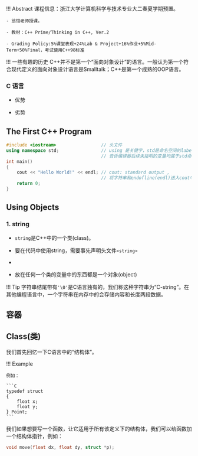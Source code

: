 !!! Abstract
    课程信息：浙江大学计算机科学与技术专业大二春夏学期预置。

    - 翁恺老师授课。

    - 教材：C++ Prime/Thinking in C++, Ver.2

    - Grading Policy:5%课堂表现+24%Lab & Project+16%作业+5%Mid-Term+50%Final，考试使用C++98标准

!!! 一些有趣的历史
    C++并不是第一个“面向对象设计”的语言。一般认为第一个符合现代定义的面向对象设计语言是Smalltalk；C++是第一个成熟的OOP语言。

### C 语言

- 优势
  
  

- 劣势

## The First C++ Program

```cpp
#include <iostream>                 // 头文件
using namespace std;                // using 是关键字，std是命名空间的label，
                                    // 告诉编译器后续未指明的变量均属于std命名空间
int main()
{
    cout << "Hello World!" << endl; // cout: standard output ,
                                    // 将字符串和endofline(endl)送入cout中
    return 0;
}

```

## Using Objects

### 1. string

- `string`是C++中的一个类(class)。

- 要在代码中使用string，需要事先声明头文件`<string>`

- 
  
- 放在任何一个类的变量中的东西都是一个对象(object)

!!! Tip
    字符串结尾带有`'\0'`是C语言独有的，我们称这种字符串为“C-string”。在其他编程语言中，一个字符串在内存中的会存储内容和长度两段数据。

## 容器

## Class(类)

我们首先回忆一下C语言中的“结构体”。

!!! Example
    
    例如：

    ```C
    typedef struct
    {
        float x;
        float y;
    } Point;
    ```
我们如果想要写一个函数，让它适用于所有该定义下的结构体，我们可以给函数加一个结构体指针，例如：

```C
void move(float dx, float dy, struct *p);
```



